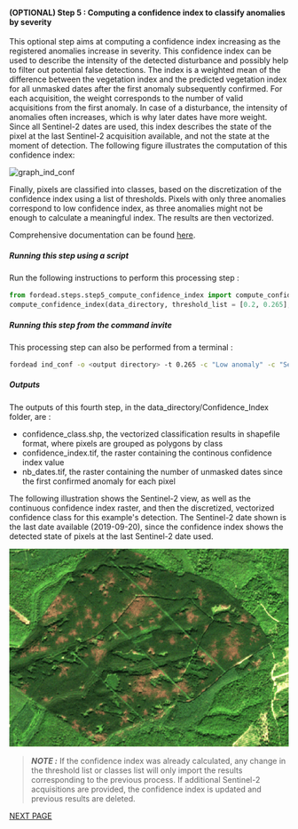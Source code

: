 #### (OPTIONAL) Step 5 : Computing a confidence index to classify anomalies by severity

This optional step aims at computing a confidence index increasing as the registered anomalies increase in severity. 
This confidence index can be used to describe the intensity of the detected disturbance and possibly help to filter out potential false detections. 
The index is a weighted mean of the difference between the vegetation index and the predicted vegetation index for all unmasked dates after the first anomaly subsequently confirmed. 
For each acquisition, the weight corresponds to the number of valid acquisitions from the first anomaly. 
In case of a disturbance, the intensity of anomalies often increases, which is why later dates have more weight. 
Since all Sentinel-2 dates are used, this index describes the state of the pixel at the last Sentinel-2 acquisition available, and not the state at the moment of detection. 
The following figure illustrates the computation of this confidence index:

![graph_ind_conf](user_guides/english/Diagrams/graph_ind_conf.jpg "graph_ind_conf")

Finally, pixels are classified into classes, based on the discretization of the confidence index using a list of thresholds. 
Pixels with only three anomalies correspond to low confidence index, as three anomalies might not be enough to calculate a meaningful index. The results are then vectorized.

Comprehensive documentation can be found [here](https://fordead.gitlab.io/fordead_package/docs/user_guides/english/05_compute_confidence/).

##### Running this step using a script

Run the following instructions to perform this processing step :

```python
from fordead.steps.step5_compute_confidence_index import compute_confidence_index
compute_confidence_index(data_directory, threshold_list = [0.2, 0.265], classes_list = ["Low anomaly", "Severe anomaly"])
```

##### Running this step from the command invite

This processing step can also be performed from a terminal :

```bash
fordead ind_conf -o <output directory> -t 0.265 -c "Low anomaly" -c "Severe anomaly"
```

##### Outputs

The outputs of this fourth step, in the data_directory/Confidence_Index folder, are :
- confidence_class.shp, the vectorized classification results in shapefile format, where pixels are grouped as polygons by class
- confidence_index.tif, the raster containing the continous confidence index value
- nb_dates.tif, the raster containing the number of unmasked dates since the first confirmed anomaly for each pixel

The following illustration shows the Sentinel-2 view, as well as the continuous confidence index raster, and then the discretized, vectorized confidence class for this example's detection. The Sentinel-2 date shown is the last date available (2019-09-20), since the confidence index shows the detected state of pixels at the last Sentinel-2 date used.

![confidence-2019-09-20](Figures/gif_confidence.gif "confidence-2019-09-20")

> **_NOTE :_** If the confidence index was already calculated, any change in the threshold list or classes list will only import the results corresponding to the previous process. 
If additional Sentinel-2 acquisitions are provided, the confidence index is updated and previous results are deleted.

[NEXT PAGE](https://fordead.gitlab.io/fordead_package/docs/Tutorial/06_export_results)
